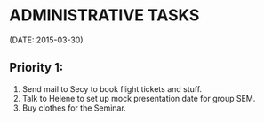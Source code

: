 ADMINISTRATIVE TASKS
===================

(DATE: 2015-03-30)

Priority 1:
-----------

1. Send mail to Secy to book flight tickets and stuff.
2. Talk to Helene to set up mock presentation date for group SEM.
3. Buy clothes for the Seminar.
